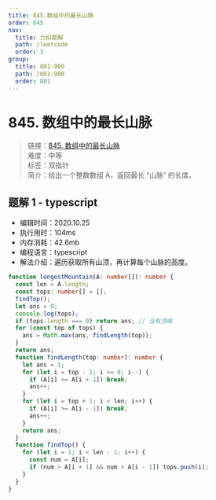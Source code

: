 ```yaml
---
title: 845.数组中的最长山脉
order: 845
nav:
  title: 力扣题解
  path: /leetcode
  order: 3
group:
  title: 801-900
  path: /801-900
  order: 801
---
```


# 845. 数组中的最长山脉

> 链接：[845. 数组中的最长山脉](https://leetcode-cn.com/problems/longest-mountain-in-array/)  
> 难度：中等  
> 标签：双指针  
> 简介：给出一个整数数组 A，返回最长 “山脉” 的长度。

## 题解 1 - typescript

- 编辑时间：2020.10.25
- 执行用时：104ms
- 内存消耗：42.6mb
- 编程语言：typescript
- 解法介绍：遍历获取所有山顶，再计算每个山脉的高度。

```typescript
function longestMountain(A: number[]): number {
  const len = A.length;
  const tops: number[] = [];
  findTop();
  let ans = 0;
  console.log(tops);
  if (tops.length === 0) return ans; // 没有顶峰
  for (const top of tops) {
    ans = Math.max(ans, findLength(top));
  }
  return ans;
  function findLength(top: number): number {
    let ans = 1;
    for (let i = top - 1; i >= 0; i--) {
      if (A[i] >= A[i + 1]) break;
      ans++;
    }
    for (let i = top + 1; i < len; i++) {
      if (A[i] >= A[i - 1]) break;
      ans++;
    }
    return ans;
  }
  function findTop() {
    for (let i = 1; i < len - 1; i++) {
      const num = A[i];
      if (num > A[i + 1] && num > A[i - 1]) tops.push(i);
    }
  }
}
```
